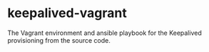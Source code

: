 # keepalived-vagrant

The Vagrant environment and ansible playbook for the Keepalived provisioning from the source code.
